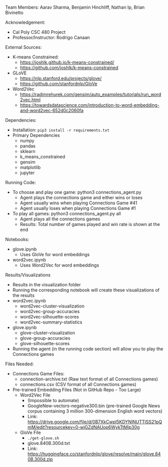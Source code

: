 Team Members: Aarav Sharma, Benjamin Hinchliff, Nathan Ip, Brian Bivinetto

Acknowledgement:
- Cal Poly CSC 480 Project
- Professor/Instructor: Rodrigo Canaan

External Sources:
- K-means Constrained: 
    - https://joshlk.github.io/k-means-constrained/
    - https://github.com/joshlk/k-means-constrained
- GLoVE
    - https://nlp.stanford.edu/projects/glove/
    - https://github.com/stanfordnlp/GloVe
- Word2Vec
    - https://radimrehurek.com/gensim/auto_examples/tutorials/run_word2vec.html
    - https://towardsdatascience.com/introduction-to-word-embedding-and-word2vec-652d0c2060fa

Dependencies:
- Installation: `pip3 install -r requirements.txt`
- Primary Dependencies
    - numpy
    - pandas
    - sklearn
    - k_means_constrained
    - gensim
    - matplotlib
    - jupyter

Running Code:
- To choose and play one game: python3 connections_agent.py
    - Agent plays the connections game and either wins or loses
    - Agent usually wins when playing Connections Game #41 
    - Agent usually loses when playing Connections Game #1
- To play all games: python3 connections_agent.py all
    - Agent plays all the connections games
    - Results: Total number of games played and win rate is shown at the end

Notebooks:
- glove.ipynb
    - Uses GloVe for word embeddings
- word2vec.ipynb
    - Uses Word2Vec for word embeddings

Results/Visualizations
- Results in the visualization folder
- Running the corresponding notebook will create these visualizations of the results
- word2vec.ipynb
    - word2vec-cluster-visualization
    - word2vec-group-accuracies
    - word2vec-silhouette-scores
    - word2vec-summary-statistics
- glove.ipynb
    - glove-cluster-visualization
    - glove-group-accuracies
    - glove-silhouette-scores
    <!-- - glove-summary-statistics -->
- Running the agent (in the running code section) will allow you to play the Connections games

Files Needed:
- Connections Game Files:
    - connection-archive.txt (Raw text format of all Connections games)
    - connections.csv (CSV format of all Connections games)
- Pre-trained Embedding Files (Not in GitHub Repo - Too Large)
    - Word2Vec File
        - (Impossible to automate)
        - GoogleNew-vectors-negative300.bin (pre-trained Google News corpus containing 3 million 300-dimension English word vectors)
        - Link: https://drive.google.com/file/d/0B7XkCwpI5KDYNlNUTTlSS21pQmM/edit?resourcekey=0-wjGZdNAUop6WykTtMip30g
    - GloVe File
        - `./get-glove.sh`
        - glove.840B.300d.txt
        - Link: https://huggingface.co/stanfordnlp/glove/resolve/main/glove.840B.300d.zip
